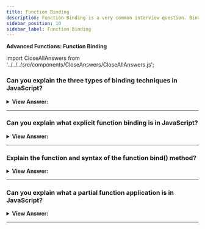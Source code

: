 ```yaml
---
title: Function Binding
description: Function Binding is a very common interview question. Binding is a process in which a function is bound to a value.
sidebar_position: 10
sidebar_label: Function Binding
---
```


**Advanced Functions: Function Binding**

import CloseAllAnswers from '../../../src/components/CloseAnswers/CloseAllAnswers.js';

<CloseAllAnswers />

### Can you explain the three types of binding techniques in JavaScript?

<details>
  <summary><strong>View Answer:</strong></summary>
  <div>
  <div><strong>Interview Response:</strong> In JavaScript, there are three types of binding techniques Window, Implicit, and Explicit function binding.
</div>
  </div>
</details>

---

### Can you explain what explicit function binding is in JavaScript?

<details>
  <summary><strong>View Answer:</strong></summary>
  <div>
  <div><strong>Interview Response:</strong> Window, Implicit, and Explicit function binding are JavaScript's three types of binding strategies. Explicit binding compels a function call to bind to a specific context object by utilizing call, apply, or bind. These predefined JavaScript methods get passed down to all functions via the function prototype. Functions have a method bind that allows us to fix "this." Binding is the ideal option for tying the context to the correct object and preventing "this" from being lost.
</div><br />
  <div><strong className="codeExample">Code Example:</strong><br /><br />

  <div></div>

```js
let user = {
  firstName: 'John',
};

function func() {
  console.log(this.firstName);
}

let funcUser = func.bind(user);
funcUser(); // John
```

  </div>
  </div>
</details>

---

### Explain the function and syntax of the function bind() method?

<details>
  <summary><strong>View Answer:</strong></summary>
  <div>
  <div><strong>Interview Response:</strong> The bind method generates a new function that, when called, sets the "this" keyword to the provided value, with a specified sequence of arguments preceding any arguments provided when the new function gets invoked. Bind creates a new function that may be called later in the code while keeping the desired context binding.
</div><br />
  <div><strong className="codeExample">Code Example:</strong><br /><br />

<strong>Syntax: </strong> let boundFunc = func.bind(thisArg[, arg1[, arg2[, ...argN]]]);<br /><br />

  <div></div>

```js
const module = {
  x: 42,
  getX: function () {
    return this.x;
  },
};

const unboundGetX = module.getX;
console.log(unboundGetX()); // The function gets invoked at the global scope
// expected output: undefined

const boundGetX = unboundGetX.bind(module);
console.log(boundGetX());
// expected output: 42
```

:::note
This is useful for passing functions into other functions, like setTimeout(), which later invokes and won't necessarily bind the invoked function to the correct object without being coerced. The first parameter is the context object, and all other parameters are individually listed, like the call method.
:::

  </div>
  </div>
</details>

---

### Can you explain what a partial function application is in JavaScript?

<details>
  <summary><strong>View Answer:</strong></summary>
  <div>
  <div><strong>Interview Response:</strong> A partial function application in JavaScript refers to the process of fixing several arguments to a function and, in the process producing another function of smaller arity.
</div><br />
  <div><strong className="codeExample">Code Example:</strong><br /><br />

  <div></div>

```js
function mul(a, b) {
  return a * b;
}

let triple = mul.bind(null, 3);

alert(triple(3)); // = mul(3, 3) = 9
alert(triple(4)); // = mul(3, 4) = 12
alert(triple(5)); // = mul(3, 5) = 15
```

  </div>
  </div>
</details>

---
